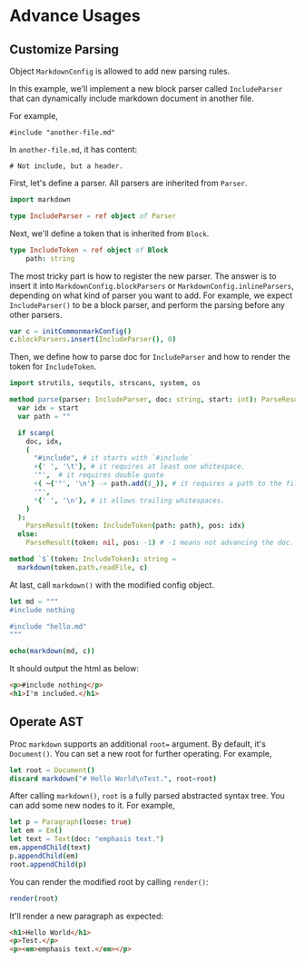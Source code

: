 # Advance Usages

## Customize Parsing

Object `MarkdownConfig` is allowed to add new parsing rules.

In this example, we'll implement a new block parser called `IncludeParser` that can dynamically include markdown document in another file.

For example,

```
#include "another-file.md"
```

In `another-file.md`, it has content:

```
# Not include, but a header.
```

First, let's define a parser. All parsers are inherited from `Parser`.

```nim
import markdown

type IncludeParser = ref object of Parser
```

Next, we'll define a token that is inherited from `Block`.

```nim
type IncludeToken = ref object of Block
    path: string
```

The most tricky part is how to register the new parser. The answer is to insert it into `MarkdownConfig.blockParsers` or `MarkdownConfig.inlineParsers`, depending on what kind of parser you want to add. For example, we expect `IncludeParser()` to be a block parser, and perform the parsing before any other parsers.

```nim
var c = initCommonmarkConfig()
c.blockParsers.insert(IncludeParser(), 0)
```

Then, we define how to parse doc for `IncludeParser` and how to render the token for `IncludeToken`.

```nim
import strutils, sequtils, strscans, system, os

method parse(parser: IncludeParser, doc: string, start: int): ParseResult  {.locks: "unknown".}=
  var idx = start
  var path = ""

  if scanp(
    doc, idx,
    (
      "#include", # it starts with `#include`
      +{' ', '\t'}, # it requires at least one whitespace.
      '"',  # it requires double quote
      +( ~{'"', '\n'} -> path.add($_)), # it requires a path to the filename.
      '"',
      *{' ', '\n'}, # it allows trailing whitespaces.
    )
  ):
    ParseResult(token: IncludeToken(path: path), pos: idx)
  else:
    ParseResult(token: nil, pos: -1) # -1 means not advancing the doc.

method `$`(token: IncludeToken): string =
  markdown(token.path.readFile, c)
```

At last, call `markdown()` with the modified config object.

```nim
let md = """
#include nothing

#include "hello.md"
"""

echo(markdown(md, c))
```

It should output the html as below:

```html
<p>#include nothing</p>
<h1>I'm included.</h1>

```

## Operate AST

Proc `markdown` supports an additional `root=` argument.
By default, it's `Document()`. You can set a new root for further operating.
For example,

```nim
let root = Document()
discard markdown("# Hello World\nTest.", root=root)
```

After calling `markdown()`, `root` is a fully parsed abstracted syntax tree.
You can add some new nodes to it.
For example,

```nim
let p = Paragraph(loose: true)
let em = Em()
let text = Text(doc: "emphasis text.")
em.appendChild(text)
p.appendChild(em)
root.appendChild(p)
```

You can render the modified root by calling `render()`:

```nim
render(root)
```

It'll render a new paragraph as expected:

```html
<h1>Hello World</h1>
<p>Test.</p>
<p><em>emphasis text.</em></p>
```
